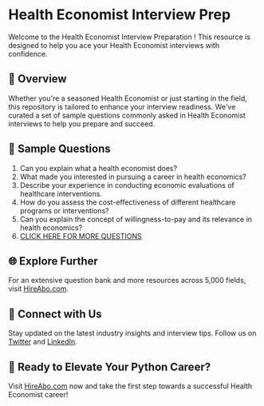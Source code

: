 # Health Economist Interview Prep

Welcome to the Health Economist Interview Preparation ! This resource is designed to help you ace your Health Economist interviews with confidence.

## 🚀 Overview

Whether you're a seasoned Health Economist or just starting in the field, this repository is tailored to enhance your interview readiness. We've curated a set of sample questions commonly asked in Health Economist interviews to help you prepare and succeed.

## 📝 Sample Questions

1. Can you explain what a health economist does?
2. What made you interested in pursuing a career in health economics?
3. Describe your experience in conducting economic evaluations of healthcare interventions.
4. How do you assess the cost-effectiveness of different healthcare programs or interventions?
5. Can you explain the concept of willingness-to-pay and its relevance in health economics?
6. [CLICK HERE FOR MORE QUESTIONS](https://hireabo.com/job/7_4_7/Health%20Economist)

## 🌐 Explore Further

For an extensive question bank and more resources across 5,000 fields, visit [HireAbo.com](https://www.hireabo.com).

## 📱 Connect with Us

Stay updated on the latest industry insights and interview tips. Follow us on [Twitter](https://twitter.com/hireabo) and [LinkedIn](https://www.linkedin.com/in/hire-abo-3609972a8/).

## 🚀 Ready to Elevate Your Python Career?

Visit [HireAbo.com](https://www.hireabo.com) now and take the first step towards a successful Health Economist career!